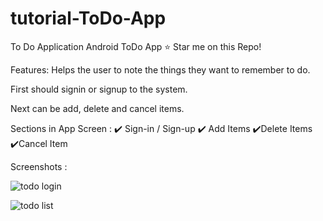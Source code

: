 # tutorial-ToDo-App
To Do Application
Android ToDo App ⭐ Star me on this Repo!

Features:
  Helps the user to note the things they want to remember to do.
  
  First should signin or signup to the system. 
  
  Next can be add, delete and cancel items.

Sections in App Screen : ✔️ Sign-in / Sign-up ✔️ Add Items ✔️Delete Items ✔️Cancel Item

Screenshots :

![todo login](https://github.com/SaziRanasinghe/tutorial-ToDo-App/assets/115983813/3d46a1ee-2577-470f-86c7-25af1fdb9bb4)

![todo list](https://github.com/SaziRanasinghe/tutorial-ToDo-App/assets/115983813/5b9f2090-7a9d-4c46-8962-0942558aabc6)
